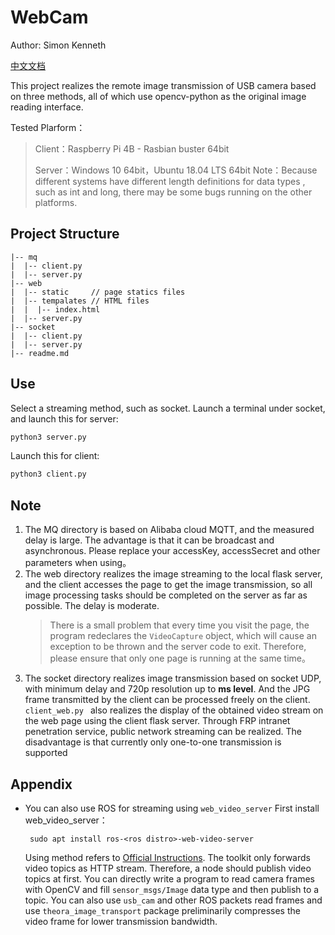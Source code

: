 # WebCam

Author: Simon Kenneth

[中文文档](./README_CN.md)

This project realizes the remote image transmission of USB camera based on three methods, all of which use opencv-python as the original image reading interface.

Tested Plarform：
> Client：Raspberry Pi 4B - Rasbian buster 64bit
> 
> Server：Windows 10 64bit，Ubuntu 18.04 LTS 64bit
Note：Because different systems have different length definitions for data types , such as int and long, there may be some bugs running on the other platforms. 

## Project Structure
```
|-- mq 
|  |-- client.py
|  |-- server.py
|-- web 
|  |-- static     // page statics files
|  |-- tempalates // HTML files
|  |  |-- index.html
|  |-- server.py
|-- socket 
|  |-- client.py
|  |-- server.py
|-- readme.md
```

## Use
Select a streaming method, such as socket. Launch a terminal under socket, and launch this for server:
```python
python3 server.py
```
Launch this for client:
```python
python3 client.py
```

## Note
1. The MQ directory is based on Alibaba cloud MQTT, and the measured delay is large. The advantage is that it can be broadcast and asynchronous. Please replace your accessKey, accessSecret and other parameters when using。
2. The web directory realizes the image streaming to the local flask server, and the client accesses the page to get the image transmission, so all image processing tasks should be completed on the server as far as possible. The delay is moderate.
   > There is a small problem that every time you visit the page, the program redeclares the `VideoCapture` object, which will cause an exception to be thrown and the server code to exit. Therefore, please ensure that only one page is running at the same time。
3. The socket directory realizes image transmission based on socket UDP, with minimum delay and 720p resolution up to **ms level**. And the JPG frame transmitted by the client can be processed freely on the client. `client_web.py ` also realizes the display of the obtained video stream on the web page using the client flask server. Through FRP intranet penetration service, public network streaming can be realized. The disadvantage is that currently only one-to-one transmission is supported

## Appendix
+ You can also use ROS for streaming using `web_video_server`
   First install web_video_server：
   ```shell
    sudo apt install ros-<ros distro>-web-video-server
   ```
   Using method refers to [Official Instructions](http://wiki.ros.org/web_video_server). The toolkit only forwards video topics as HTTP stream. Therefore, a node should publish video topics at first. You can directly write a program to read camera frames with OpenCV and fill `sensor_msgs/Image` data type and then publish to a topic. You can also use `usb_cam` and other ROS packets read frames and use `theora_image_transport` package preliminarily compresses the video frame for lower transmission bandwidth.